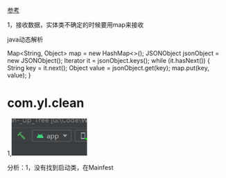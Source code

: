 [参考](https://blog.csdn.net/qq_15975081/article/details/53391640)

1，接收数据，实体类不确定的时候要用map来接收

java动态解析

Map<String, Object> map = new HashMap<>();
JSONObject jsonObject = new JSONObject();
Iterator<String> it = jsonObject.keys();
while (it.hasNext()) {
    String key = it.next();
    Object value = jsonObject.get(key);
    map.put(key, value);
}

# com.yl.clean

1,![错误1--APP报错](../media/pictures/Bug.assets/错误1--APP报错.png)

分析：1，没有找到启动类，在Mainfest
